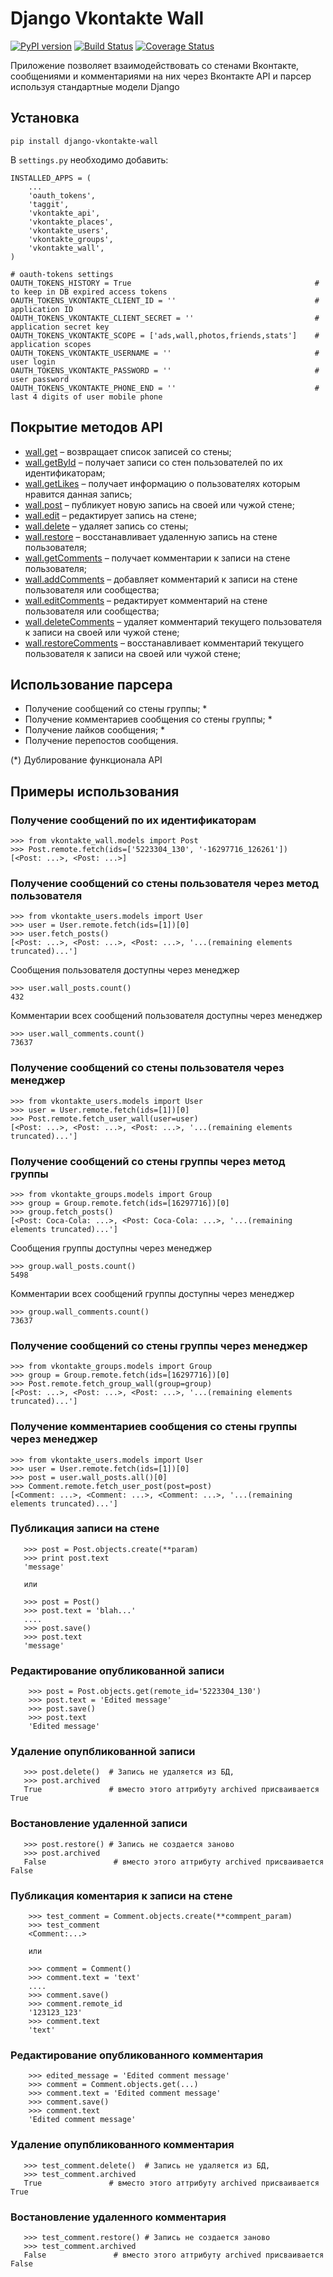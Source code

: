 Django Vkontakte Wall
=====================

[![PyPI version](https://badge.fury.io/py/django-vkontakte-wall.png)](http://badge.fury.io/py/django-vkontakte-wall) [![Build Status](https://travis-ci.org/ramusus/django-vkontakte-wall.png?branch=master)](https://travis-ci.org/ramusus/django-vkontakte-wall) [![Coverage Status](https://coveralls.io/repos/ramusus/django-vkontakte-wall/badge.png?branch=master)](https://coveralls.io/r/ramusus/django-vkontakte-wall)

Приложение позволяет взаимодействовать со стенами Вконтакте, сообщениями и комментариями на них через Вконтакте API и парсер используя стандартные модели Django

Установка
---------

    pip install django-vkontakte-wall

В `settings.py` необходимо добавить:

    INSTALLED_APPS = (
        ...
        'oauth_tokens',
        'taggit',
        'vkontakte_api',
        'vkontakte_places',
        'vkontakte_users',
        'vkontakte_groups',
        'vkontakte_wall',
    )

    # oauth-tokens settings
    OAUTH_TOKENS_HISTORY = True                                         # to keep in DB expired access tokens
    OAUTH_TOKENS_VKONTAKTE_CLIENT_ID = ''                               # application ID
    OAUTH_TOKENS_VKONTAKTE_CLIENT_SECRET = ''                           # application secret key
    OAUTH_TOKENS_VKONTAKTE_SCOPE = ['ads,wall,photos,friends,stats']    # application scopes
    OAUTH_TOKENS_VKONTAKTE_USERNAME = ''                                # user login
    OAUTH_TOKENS_VKONTAKTE_PASSWORD = ''                                # user password
    OAUTH_TOKENS_VKONTAKTE_PHONE_END = ''                               # last 4 digits of user mobile phone

Покрытие методов API
--------------------

* [wall.get](http://vk.com/dev/wall.get) – возвращает список записей со стены;
* [wall.getById](http://vk.com/dev/wall.getById) – получает записи со стен пользователей по их идентификаторам;
* [wall.getLikes](http://vk.com/dev/wall.getLikes) – получает информацию о пользователях которым нравится данная запись;
* [wall.post](http://vk.com/dev/wall.post) – публикует новую запись на своей или чужой стене; 
* [wall.edit](http://vk.com/dev/wall.edit) – редактирует запись на стене;
* [wall.delete](http://vk.com/dev/wall.delete) – удаляет запись со стены;
* [wall.restore](http://vk.com/dev/wall.restore) – восстанавливает удаленную запись на стене пользователя;
* [wall.getComments](http://vk.com/dev/wall.getComments) – получает комментарии к записи на стене пользователя;
* [wall.addComments](http://vk.com/dev/wall.addComments) – добавляет комментарий к записи на стене пользователя или сообщества;
* [wall.editComments](http://vk.com/dev/wall.editComments) – редактирует комментарий на стене пользователя или сообщества;
* [wall.deleteComments](http://vk.com/dev/wall.deleteComments) – удаляет комментарий текущего пользователя к записи на своей или чужой стене;
* [wall.restoreComments](http://vk.com/dev/wall.restoreComments) – восстанавливает комментарий текущего пользователя к записи на своей или чужой стене;


Использование парсера
---------------------

* Получение сообщений со стены группы; *
* Получение комментариев сообщения со стены группы; *
* Получение лайков сообщения; *
* Получение перепостов сообщения.

(*) Дублирование функционала API

Примеры использования
---------------------

### Получение сообщений по их идентификаторам

    >>> from vkontakte_wall.models import Post
    >>> Post.remote.fetch(ids=['5223304_130', '-16297716_126261'])
    [<Post: ...>, <Post: ...>]

### Получение сообщений со стены пользователя через метод пользователя

    >>> from vkontakte_users.models import User
    >>> user = User.remote.fetch(ids=[1])[0]
    >>> user.fetch_posts()
    [<Post: ...>, <Post: ...>, <Post: ...>, '...(remaining elements truncated)...']

Сообщения пользователя доступны через менеджер

    >>> user.wall_posts.count()
    432

Комментарии всех сообщений пользователя доступны через менеджер

    >>> user.wall_comments.count()
    73637

### Получение сообщений со стены пользователя через менеджер

    >>> from vkontakte_users.models import User
    >>> user = User.remote.fetch(ids=[1])[0]
    >>> Post.remote.fetch_user_wall(user=user)
    [<Post: ...>, <Post: ...>, <Post: ...>, '...(remaining elements truncated)...']

### Получение сообщений со стены группы через метод группы

    >>> from vkontakte_groups.models import Group
    >>> group = Group.remote.fetch(ids=[16297716])[0]
    >>> group.fetch_posts()
    [<Post: Coca-Cola: ...>, <Post: Coca-Cola: ...>, '...(remaining elements truncated)...']

Сообщения группы доступны через менеджер

    >>> group.wall_posts.count()
    5498

Комментарии всех сообщений группы доступны через менеджер

    >>> group.wall_comments.count()
    73637

### Получение сообщений со стены группы через менеджер

    >>> from vkontakte_groups.models import Group
    >>> group = Group.remote.fetch(ids=[16297716])[0]
    >>> Post.remote.fetch_group_wall(group=group)
    [<Post: ...>, <Post: ...>, <Post: ...>, '...(remaining elements truncated)...']

### Получение комментариев сообщения со стены группы через менеджер

    >>> from vkontakte_users.models import User
    >>> user = User.remote.fetch(ids=[1])[0]
    >>> post = user.wall_posts.all()[0]
    >>> Comment.remote.fetch_user_post(post=post)
    [<Comment: ...>, <Comment: ...>, <Comment: ...>, '...(remaining elements truncated)...']


### Публикация записи на стене

       >>> post = Post.objects.create(**param)
       >>> print post.text
       'message'

       или

       >>> post = Post()
       >>> post.text = 'blah...'
       ....
       >>> post.save()
       >>> post.text
       'message'
    

### Редактирование опубликованной записи

        >>> post = Post.objects.get(remote_id='5223304_130')
        >>> post.text = 'Edited message' 
        >>> post.save()
        >>> post.text
        'Edited message'

### Удаление опупбликованной записи

       >>> post.delete()  # Запись не удаляется из БД, 
       >>> post.archived  
       True               # вместо этого аттрибуту archived присваивается True

### Востановление удаленной записи

       >>> post.restore() # Запись не создается заново    
       >>> post.archived  
       False               # вместо этого аттрибуту archived присваивается False


### Публикация коментария к записи на стене

        >>> test_comment = Comment.objects.create(**commpent_param)
        >>> test_comment
        <Comment:...>

        или

        >>> comment = Comment()
        >>> comment.text = 'text'
        ....
        >>> comment.save()
        >>> comment.remote_id
        '123123_123'
        >>> comment.text
        'text'


### Редактирование опубликованного комментария

        >>> edited_message = 'Edited comment message'
        >>> comment = Comment.objects.get(...)
        >>> comment.text = 'Edited comment message'
        >>> comment.save()
        >>> comment.text
        'Edited comment message'

### Удаление опупбликованного комментария

       >>> test_comment.delete()  # Запись не удаляется из БД, 
       >>> test_comment.archived  
       True               # вместо этого аттрибуту archived присваивается True

### Востановление удаленного комментария

       >>> test_comment.restore() # Запись не создается заново    
       >>> test_comment.archived  
       False               # вместо этого аттрибуту archived присваивается False


